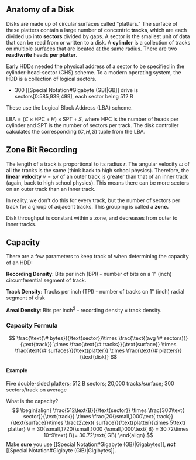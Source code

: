 ## Anatomy of a Disk
Disks are made up of circular surfaces called "platters." The surface of these platters contain a large number of concentric **tracks**, which are each divided up into **sectors** divided by gaps. A sector is the smallest unit of data that can be read from or written to a disk. A **cylinder** is a collection of tracks on multiple surfaces that are located at the same radius. There are two **read/write** heads **per platter**.

Early HDDs needed the physical address of a sector to be specified in the cylinder-head-sector (CHS) scheme. To a modern operating system, the HDD is a collection of logical sectors. 
- 300 [[Special Notation#Gigabyte (GB)|GB]] drive is sectors\[0:585,939,499\], each sector being 512 B 

These use the Logical Block Address (LBA) scheme. 

$\text{LBA}=(C\times\text{HPC}+H)\times\text{SPT}+S$, where $\text{HPC}$ is the number of heads per cylinder and $\text{SPT}$ is the number of sectors per track. The disk controller calculates the corresponding $(C,H,S)$ tuple from the $\text{LBA}$.

## Zone Bit Recording
The length of a track is proportional to its radius $r$. The angular velocity $\omega$ of all the tracks is the same (think back to high school physics). Therefore, the **linear velocity** $v=\omega r$ of an outer track is greater than that of an inner track (again, back to high school physics). This means there can be more sectors on an outer track than an inner track.

In reality, we don't do this for every track, but the number of sectors per track for a group of adjacent tracks. This grouping is called a **zone.**

Disk throughput is constant within a zone, and decreases from outer to inner tracks.

## Capacity
There are a few parameters to keep track of when determining the capacity of an HDD:

**Recording Density**: Bits per inch (BPI) - number of bits on a 1" (inch) circumferential segment of track.

**Track Density**: Tracks per inch (TPI) - number of tracks on 1" (inch) radial segment of disk

**Areal Density**: Bits per inch$^2$ - recording $\text{density}\times\text{track density}$.

### Capacity Formula
$$
\frac{\text{\# bytes}}{\text{sector}}\times \frac{\text{(avg \# sectors)}}{\text{track}} \times \frac{\text{\# tracks}}{\text{surface}} \times \frac{\text{\# surfaces}}{\text{platter}} \times \frac{\text{\# platters}}{\text{disk}}
$$
#### Example
Five double-sided platters; 512 B sectors; 20,000 tracks/surface; 300 sectors/track on average

What is the capacity?
$$
\begin{align}
\frac{512\text{B}}{\text{sector}} \times \frac{300\text{ sector}}{\text{track}} \times \frac{20{\small,}000\text{ track}}{\text{surface}}\times \frac{2\text{ surface}}{\text{platter}}\times 5\text{ platter} \\
 = 30{\small,}720{\small,}000
{\small,}000\text{ B} = 30.72\times 10^9\text{ B}= 30.72\text{ GB}
\end{align}
$$
Make **sure** you use [[Special Notation#Gigabyte (GB)|Gigabytes]], ***not*** [[Special Notation#Gigibyte (GiB)|Gigibytes]].